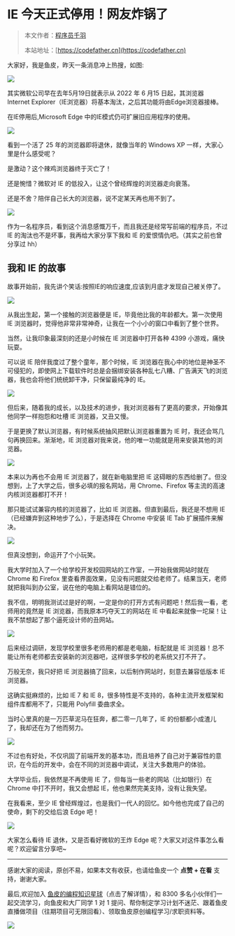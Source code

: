 # IE 今天正式停用！网友炸锅了

> 本文作者：[程序员千羽](https://yuyuanweb.feishu.cn/wiki/Abldw5WkjidySxkKxU2cQdAtnah)
>
> 本站地址：[https://codefather.cn](https://codefather.cn)

大家好，我是鱼皮，昨天一条消息冲上热搜，如图:

![](https://pic.yupi.icu/5563/202311091230716.png)

其实微软公司早在去年5月19日就表示从 2022 年 6 月15 日起，其浏览器 Internet Explorer（IE浏览器）将基本淘汰，之后其功能将由Edge浏览器接棒。

在IE停用后,Microsoft Edge 中的IE模式仍可扩展旧应用程序的使用。


![](https://pic.yupi.icu/5563/202311091230824.png)

看到一个活了 25 年的浏览器即将退休，就像当年的 Windows XP 一样，大家心里是什么感受呢？

是激动？这个辣鸡浏览器终于灭亡了！

还是惋惜？微软对 IE 的低投入，让这个曾经辉煌的浏览器走向衰落。

还是不舍？陪伴自己长大的浏览器，说不定某天再也用不到了。

![](https://pic.yupi.icu/5563/202311091230830.png)

作为一名程序员，看到这个消息感慨万千，而且我还是经常写前端的程序员，不过 IE 的淘汰也不是坏事，我再给大家分享下我和 IE 的爱恨情仇吧。（其实之前也曾分享过 hh）

## 我和 IE 的故事

故事开始前，我先讲个笑话:按照IE的响应速度,应该到月底才发现自己被关停了。

![](https://pic.yupi.icu/5563/202311091230898.png)

从我出生起，第一个接触的浏览器便是 IE，毕竟他比我的年龄都大。第一次使用 IE 浏览器时，觉得他非常非常神奇，让我在一个小小的窗口中看到了整个世界。

当然，让我印象最深刻的还是小时候在 IE 浏览器中打开各种 4399 小游戏，痛快玩耍。

可以说 IE 陪伴我度过了整个童年，那个时候，IE 浏览器在我心中的地位是神圣不可侵犯的，即使网上下载软件时总是会捆绑安装各种乱七八糟、广告满天飞的浏览器，我也会将他们统统卸干净，只保留最纯净的 IE。


![](https://pic.yupi.icu/5563/202311091230797.png)

但后来，随着我的成长，以及技术的进步，我对浏览器有了更高的要求，开始像其他同学一样抱怨和吐槽 IE 浏览器，又丑又慢。

于是更换了默认浏览器，有时候系统抽风把默认浏览器重置为 IE 时，我还会骂几句再换回来。渐渐地，IE 浏览器对我来说，他的唯一功能就是用来安装其他的浏览器。



![](https://pic.yupi.icu/5563/202311091230884.png)



本来以为再也不会用 IE 浏览器了，就在新电脑里把 IE 这碍眼的东西给删了。但没想到，上了大学之后，很多必填的报名网站，用 Chrome、Firefox 等主流的高速内核浏览器都打不开！

那只能试试兼容内核的浏览器了，比如 IE 浏览器。但直到最后，我还是不想用 IE（已经嫌弃到这种地步了么），于是选择在 Chrome 中安装 IE Tab 扩展插件来解决。

![](https://pic.yupi.icu/5563/202311091230324.png)

但真没想到，命运开了个小玩笑。

我大学时加入了一个给学校开发校园网站的工作室，一开始我做网站时就在 Chrome 和 Firefox 里查看界面效果，见没有问题就交给老师了。结果当天，老师就把我叫到办公室，说在他的电脑上看网站是错位的。

我不信，明明我测试过是好的啊，一定是你的打开方式有问题吧！然后我一看，老师用的竟然是 IE 浏览器，而我原本巧夺天工的网站在 IE 中看起来就像一坨屎！让我不禁想起了那个逼死设计师的丑网站。

![](https://pic.yupi.icu/5563/202311091230444.png)

后来经过调研，发现学校里很多老师用的都是老电脑，标配就是 IE 浏览器！总不能让所有老师都去安装新的浏览器吧，这样很多学校的老系统又打不开了。

万般无奈，我只好把 IE 浏览器搞了回来，以后制作网站时，刻意去兼容低版本 IE 浏览器。

这确实挺麻烦的，比如 IE 7 和 IE 8，很多特性是不支持的，各种主流开发框架和组件库都用不了，只能用 Polyfill 委曲求全。

当时心里真的是一万匹草泥马在狂奔，都二零一几年了，IE 的份额都小成渣儿了，我却还在为了他而努力。


![](https://pic.yupi.icu/5563/202311091230434.png)

不过也有好处，不仅巩固了前端开发的基本功，而且培养了自己对于兼容性的意识，在今后的开发中，会在不同的浏览器中调试，关注大多数用户的体验。

大学毕业后，我依然是不再使用 IE 了，但每当一些老的网站（比如银行）在 Chrome 中打不开时，我又会想起 IE，他也果然完美支持，没有让我失望。

在我看来，至少 IE 曾经辉煌过，也是我们一代人的回忆。如今他也完成了自己的使命，剩下的交给后浪 Edge 吧！

![](https://pic.yupi.icu/5563/202311091230471.png)

大家怎么看待 IE 退休，又是否看好微软的王炸 Edge 呢？大家又对这件事怎么看呢？欢迎留言分享吧~

------

感谢大家的阅读，原创不易，如果本文有收获，也请给鱼皮一个 **点赞 + 在看** 支持，谢谢大家。

最后,欢迎加入 [鱼皮的编程知识星球](http://mp.weixin.qq.com/s?__biz=MzI1NDczNTAwMA==&mid=2247508640&idx=1&sn=b02fff3533f18b5d0bfbf714b127c140&chksm=e9c24557deb5cc41b1f2ecefdd23eb1370e261a47c23ad89b1d1428537fd1e8fe39762e707e1&scene=21#wechat_redirect)（点击了解详情），和 8300 多名小伙伴们一起交流学习，向鱼皮和大厂同学 1 对 1 提问、帮你制定学习计划不迷茫、跟着鱼皮直播做项目（往期项目可无限回看）、领取鱼皮原创编程学习/求职资料等。

![](https://pic.yupi.icu/5563/202311091230440.jpeg)